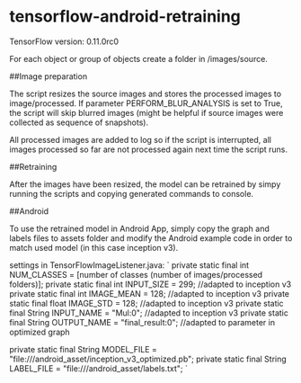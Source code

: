 # tensorflow-android-retraining

TensorFlow version: 0.11.0rc0

For each object or group of objects create a folder in /images/source.

##Image preparation

The script resizes the source images and stores the processed images to image/processed. If parameter PERFORM_BLUR_ANALYSIS is set to True, the script will skip blurred images (might be helpful if source images were collected as sequence of snapshots).

All processed images are added to log so if the script is interrupted, all images processed so far are not processed again next time the script runs.

##Retraining

After the images have been resized, the model can be retrained by simpy running the scripts and copying generated commands to console.

##Android

To use the retrained model in Android App, simply copy the graph and labels files to assets folder and modify the Android example code in order to match used model (in this case inception v3).

settings in TensorFlowImageListener.java:
`
private static final int NUM_CLASSES = [number of classes (number of images/processed folders)];
private static final int INPUT_SIZE = 299; //adapted to inception v3
private static final int IMAGE_MEAN = 128; //adapted to inception v3
private static final float IMAGE_STD = 128; //adapted to inception v3
private static final String INPUT_NAME = "Mul:0"; //adapted to inception v3
private static final String OUTPUT_NAME = "final_result:0"; //adapted to parameter in optimized graph

private static final String MODEL_FILE = "file:///android_asset/inception_v3_optimized.pb";
private static final String LABEL_FILE = "file:///android_asset/labels.txt";
`



